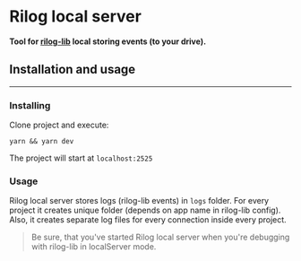 # Rilog local server

**Tool for [rilog-lib](https://github.com/rilog-development/rilog-lib) local storing events (to your drive).**

## Installation and usage
___

### Installing

Clone project and execute:

`yarn && yarn dev`

The project will start at `localhost:2525`

### Usage

Rilog local server stores logs (rilog-lib events) in `logs` folder. For every project it creates unique folder (depends on app name in rilog-lib config). Also, it creates separate log files for every connection inside every project.

> Be sure, that you've started Rilog local server when you're debugging with rilog-lib in localServer mode.

